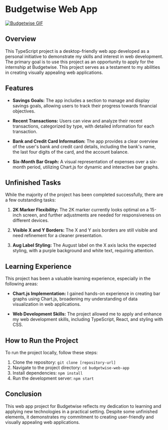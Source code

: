 # Budgetwise Web App

[![Budgetwise GIF](src/images/BudgetwiseGif.gif)](https://aiden-peace300.github.io/Budgetwise-Challenge/)


## Overview

This TypeScript project is a desktop-friendly web app developed as a personal initiative to demonstrate my skills and interest in web development. The primary goal is to use this project as an opportunity to apply for the internship at Budgetwise. This project serves as a testament to my abilities in creating visually appealing web applications.

## Features

- **Savings Goals:** The app includes a section to manage and display savings goals, allowing users to track their progress towards financial objectives.

- **Recent Transactions:** Users can view and analyze their recent transactions, categorized by type, with detailed information for each transaction.

- **Bank and Credit Card Information:** The app provides a clear overview of the user's bank and credit card details, including the bank's name, the last four digits of the card, and the account balance.

- **Six-Month Bar Graph:** A visual representation of expenses over a six-month period, utilizing Chart.js for dynamic and interactive bar graphs.

## Unfinished Tasks

While the majority of the project has been completed successfully, there are a few outstanding tasks:

1. **2K Marker Flexibility:** The 2K marker currently looks optimal on a 15-inch screen, and further adjustments are needed for responsiveness on different devices.

2. **Visible X and Y Borders:** The X and Y axis borders are still visible and need refinement for a cleaner presentation.

3. **Aug Label Styling:** The August label on the X axis lacks the expected styling, with a purple background and white text, requiring attention.

## Learning Experience

This project has been a valuable learning experience, especially in the following areas:

- **Chart.js Implementation:** I gained hands-on experience in creating bar graphs using Chart.js, broadening my understanding of data visualization in web applications.

- **Web Development Skills:** The project allowed me to apply and enhance my web development skills, including TypeScript, React, and styling with CSS.

## How to Run the Project

To run the project locally, follow these steps:

1. Clone the repository: `git clone [repository-url]`
2. Navigate to the project directory: `cd budgetwise-web-app`
3. Install dependencies: `npm install`
4. Run the development server: `npm start`

## Conclusion

This web app project for Budgetwise reflects my dedication to learning and applying new technologies in a practical setting. Despite some unfinished elements, it demonstrates my commitment to creating user-friendly and visually appealing web applications.
